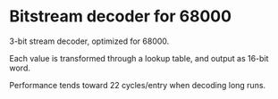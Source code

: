 # Bitstream decoder for 68000

3-bit stream decoder, optimized for 68000.

Each value is transformed through a lookup table, and output as 16-bit word.

Performance tends toward 22 cycles/entry when decoding long runs.

